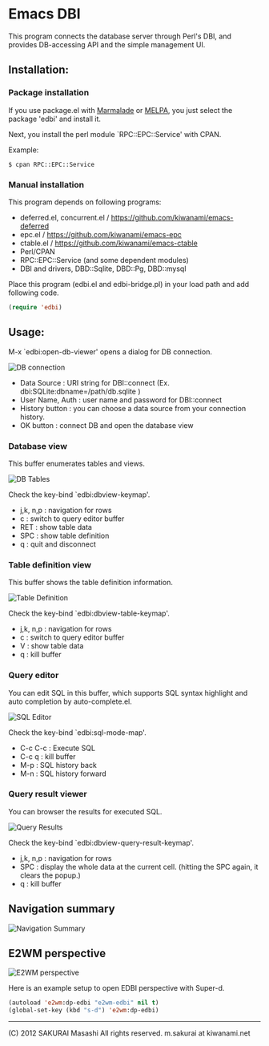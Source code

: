 # Emacs DBI

This program connects the database server through Perl's DBI,
and provides DB-accessing API and the simple management UI.

## Installation:

### Package installation

If you use package.el with [Marmalade](http://marmalade-repo.org/) or [MELPA](http://melpa.milkbox.net/), you just select the package 'edbi' and install it.

Next, you install the perl module `RPC::EPC::Service' with CPAN. 

Example:
```
$ cpan RPC::EPC::Service
```

### Manual installation

This program depends on following programs:

- deferred.el, concurrent.el / https://github.com/kiwanami/emacs-deferred
- epc.el      / https://github.com/kiwanami/emacs-epc
- ctable.el   / https://github.com/kiwanami/emacs-ctable
- Perl/CPAN
 - RPC::EPC::Service (and some dependent modules)
 - DBI and drivers, DBD::Sqlite, DBD::Pg, DBD::mysql

Place this program (edbi.el and edbi-bridge.pl) in your load path
and add following code.

```lisp
(require 'edbi)
```

## Usage:

M-x `edbi:open-db-viewer' opens a dialog for DB connection.

![DB connection](https://cacoo.com/diagrams/VdRPw8hjXiezJJud-2B7F2.png)

- Data Source : URI string for DBI::connect (Ex. dbi:SQLite:dbname=/path/db.sqlite )
- User Name, Auth : user name and password for DBI::connect
- History button : you can choose a data source from your connection history.
- OK button : connect DB and open the database view

### Database view

This buffer enumerates tables and views.

![DB Tables](https://cacoo.com/diagrams/VdRPw8hjXiezJJud-30BC3.png)

Check the key-bind `edbi:dbview-keymap'.

- j,k, n,p : navigation for rows
- c        : switch to query editor buffer
- RET      : show table data
- SPC      : show table definition
- q        : quit and disconnect

### Table definition view

This buffer shows the table definition information.

![Table Definition](https://cacoo.com/diagrams/VdRPw8hjXiezJJud-B5E39.png)

Check the key-bind `edbi:dbview-table-keymap'.
- j,k, n,p : navigation for rows
- c        : switch to query editor buffer
- V        : show table data
- q        : kill buffer

### Query editor

You can edit SQL in this buffer, which supports SQL syntax
highlight and auto completion by auto-complete.el.

![SQL Editor](https://cacoo.com/diagrams/VdRPw8hjXiezJJud-30392.png)

Check the key-bind `edbi:sql-mode-map'.

- C-c C-c  : Execute SQL
- C-c q    : kill buffer
- M-p      : SQL history back
- M-n      : SQL history forward

### Query result viewer

You can browser the results for executed SQL.

![Query Results](https://cacoo.com/diagrams/VdRPw8hjXiezJJud-E9A0C.png)

Check the key-bind `edbi:dbview-query-result-keymap'.
- j,k, n,p : navigation for rows
- SPC      : display the whole data at the current cell. (hitting the SPC again, it clears the popup.)
- q        : kill buffer

## Navigation summary

![Navigation Summary](https://cacoo.com/diagrams/VdRPw8hjXiezJJud-8D899.png)


## E2WM perspective

![E2WM perspective](https://cacoo.com/diagrams/VdRPw8hjXiezJJud-23532.png?width=450)

Here is an example setup to open EDBI perspective with Super-d.

```cl
(autoload 'e2wm:dp-edbi "e2wm-edbi" nil t)
(global-set-key (kbd "s-d") 'e2wm:dp-edbi)
```

----
(C) 2012 SAKURAI Masashi All rights reserved. m.sakurai at kiwanami.net
